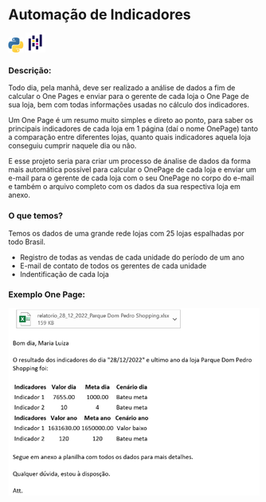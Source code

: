 # Automação de Indicadores 
<img src="imagens/logo_python.png" width="30" height="30"> <img src="imagens/logo_pandas.png" width="40" height="40">

### Descrição:

Todo dia, pela manhã, deve ser realizado a análise de dados a fim de calcular o One Pages e enviar para o gerente de
cada loja o One Page de sua loja, bem com todas informações usadas no cálculo dos indicadores.

Um One Page é um resumo muito simples e direto ao ponto, para saber os principais indicadores de cada loja  em 1 página 
(daí o nome OnePage) tanto a comparação entre diferentes lojas, quanto quais indicadores aquela loja conseguiu cumprir 
naquele dia ou não.

E esse projeto seria para criar um processo de ánalise de dados da forma mais automática possível para calcular o 
OnePage de cada loja e enviar um e-mail para o gerente de cada loja com o seu OnePage no corpo do e-mail e também o 
arquivo completo com os dados da sua respectiva loja em anexo.


### O que temos?

Temos os dados de uma grande rede lojas com 25 lojas espalhadas por todo Brasil.

- Registro de todas as vendas de cada unidade do período de um ano
- E-mail de contato de todos os gerentes de cada unidade
- Indentificação de cada loja


### Exemplo One Page:
<img src="imagens/onepage_exemplo.png" width="600">